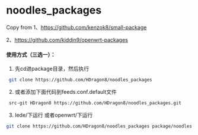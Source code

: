 # noodles_packages

Copy from
1、https://github.com/kenzok8/small-package

2、https://github.com/kiddin9/openwrt-packages

#### 使用方式（三选一）：

1. 先cd进package目录，然后执行

```bash
 git clone https://github.com/HDragon8/noodles_packages
```
2. 或者添加下面代码到feeds.conf.default文件

```bash
 src-git HDragon8 https://github.com/HDragon8/noodles_packages.git
```
3. lede/下运行 或者openwrt/下运行

```bash
git clone https://github.com/HDragon8/noodles_packages package/noodles
